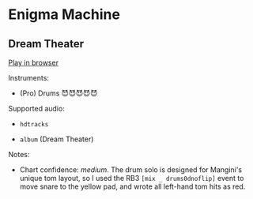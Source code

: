 # Enigma Machine

## Dream Theater


[Play in browser](http://pages.cs.wisc.edu/~tolly/customs/dream-theater/enigma-machine)

Instruments:

  * (Pro) Drums 😈😈😈😈😈

Supported audio:

  * `hdtracks`

  * `album` (Dream Theater)

Notes:

  * Chart confidence: *medium*. The drum solo is designed for Mangini's unique tom layout, so I used the RB3 `[mix _ drums0dnoflip]` event to move snare to the yellow pad, and wrote all left-hand tom hits as red.

